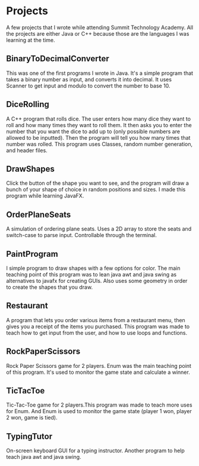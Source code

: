 # Projects
A few projects that I wrote while attending Summit Technology Academy.
All the projects are either Java or C++ because those are the languages I was learning at the time.

## BinaryToDecimalConverter
This was one of the first programs I wrote in Java. It's a simple program that takes a binary number as input, and converts it into decimal. It uses Scanner to get input and modulo to convert the number to base 10.

## DiceRolling
A C++ program that rolls dice. The user enters how many dice they want to roll and how many times they want to roll them. It then asks you to enter the number that you want the dice to add up to (only possible numbers are allowed to be inputted). Then the program will tell you how many times that number was rolled. This program uses Classes, random number generation, and header files.

## DrawShapes
Click the button of the shape you want to see, and the program will draw a bunch of your shape of choice in random positions and sizes. I made this program while learning JavaFX.

## OrderPlaneSeats
A simulation of ordering plane seats. Uses a 2D array to store the seats and switch-case to parse input. Controllable through the terminal.

## PaintProgram
I simple program to draw shapes with a few options for color. The main teaching point of this program was to lean java awt and java swing as alternatives to javafx for creating GUIs. Also uses some geometry in order to create the shapes that you draw.

## Restaurant
A program that lets you order various items from a restaurant menu, then gives you a receipt of the items you purchased. This program was made to teach how to get input from the user, and how to use loops and functions.

## RockPaperScissors
Rock Paper Scissors game for 2 players. Enum was the main teaching point of this program. It's used to monitor the game state and calculate a winner.

## TicTacToe
Tic-Tac-Toe game for 2 players.This program was made to teach more uses for Enum. And Enum is used to monitor the game state (player 1 won, player 2 won, game is tied).

## TypingTutor
On-screen keyboard GUI for a typing instructor. Another program to help teach java awt and java swing.
